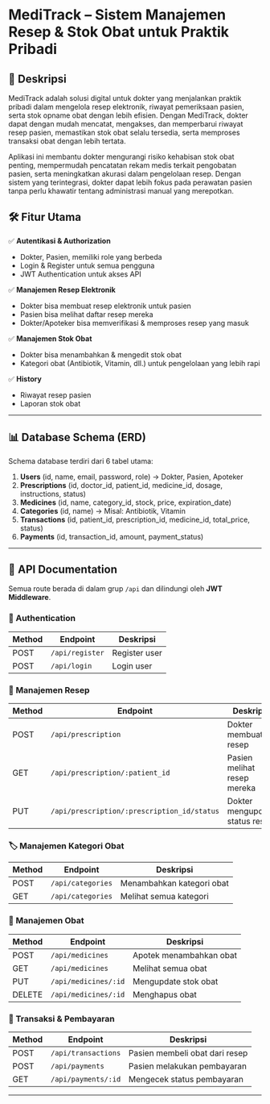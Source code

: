 # MediTrack – Sistem Manajemen Resep & Stok Obat untuk Praktik Pribadi

## 📌 Deskripsi
MediTrack adalah solusi digital untuk dokter yang menjalankan praktik pribadi dalam mengelola resep elektronik, riwayat pemeriksaan pasien, serta stok opname obat dengan lebih efisien. Dengan MediTrack, dokter dapat dengan mudah mencatat, mengakses, dan memperbarui riwayat resep pasien, memastikan stok obat selalu tersedia, serta memproses transaksi obat dengan lebih tertata.

Aplikasi ini membantu dokter mengurangi risiko kehabisan stok obat penting, mempermudah pencatatan rekam medis terkait pengobatan pasien, serta meningkatkan akurasi dalam pengelolaan resep. Dengan sistem yang terintegrasi, dokter dapat lebih fokus pada perawatan pasien tanpa perlu khawatir tentang administrasi manual yang merepotkan.



## 🛠️ Fitur Utama
✅ **Autentikasi & Authorization**
- Dokter, Pasien, memiliki role yang berbeda
- Login & Register untuk semua pengguna
- JWT Authentication untuk akses API

✅ **Manajemen Resep Elektronik**
- Dokter bisa membuat resep elektronik untuk pasien
- Pasien bisa melihat daftar resep mereka
- Dokter/Apoteker bisa memverifikasi & memproses resep yang masuk

✅ **Manajemen Stok Obat**
- Dokter bisa menambahkan & mengedit stok obat
- Kategori obat (Antibiotik, Vitamin, dll.) untuk pengelolaan yang lebih rapi

✅ **History**
- Riwayat resep pasien
- Laporan stok obat

---

## 📊 Database Schema (ERD)
Schema database terdiri dari 6 tabel utama:
1. **Users** (id, name, email, password, role) → Dokter, Pasien, Apoteker
2. **Prescriptions** (id, doctor_id, patient_id, medicine_id, dosage, instructions, status)
3. **Medicines** (id, name, category_id, stock, price, expiration_date)
4. **Categories** (id, name) → Misal: Antibiotik, Vitamin
5. **Transactions** (id, patient_id, prescription_id, medicine_id, total_price, status)
6. **Payments** (id, transaction_id, amount, payment_status)

---

## 📌 API Documentation
Semua route berada di dalam grup `/api` dan dilindungi oleh **JWT Middleware**.

### 🔑 Authentication
| Method | Endpoint  | Deskripsi |
|--------|----------|-----------|
| POST   | `/api/register` | Register user |
| POST   | `/api/login` | Login user |

### 🏥 Manajemen Resep
| Method | Endpoint  | Deskripsi |
|--------|----------|-----------|
| POST   | `/api/prescription` | Dokter membuat resep |
| GET    | `/api/prescription/:patient_id` | Pasien melihat resep mereka |
| PUT    | `/api/prescription/:prescription_id/status` | Dokter mengupdate status resep |

### 🏷️ Manajemen Kategori Obat
| Method | Endpoint  | Deskripsi |
|--------|----------|-----------|
| POST   | `/api/categories` | Menambahkan kategori obat |
| GET    | `/api/categories` | Melihat semua kategori |

### 💊 Manajemen Obat
| Method | Endpoint  | Deskripsi |
|--------|----------|-----------|
| POST   | `/api/medicines` | Apotek menambahkan obat |
| GET    | `/api/medicines` | Melihat semua obat |
| PUT    | `/api/medicines/:id` | Mengupdate stok obat |
| DELETE | `/api/medicines/:id` | Menghapus obat |

### 🛒 Transaksi & Pembayaran
| Method | Endpoint  | Deskripsi |
|--------|----------|-----------|
| POST   | `/api/transactions` | Pasien membeli obat dari resep |
| POST   | `/api/payments` | Pasien melakukan pembayaran |
| GET    | `/api/payments/:id` | Mengecek status pembayaran |

---



